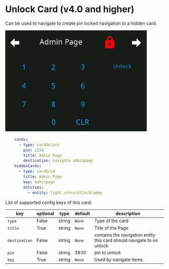 # Unlock Card (v4.0 and higher)

Can be used to navigate to create pin locked navigation to a hidden card.

![card-unlock](img/card-unlock.png)

```yaml
    cards:
      - type: cardUnlock
        pin: 1234
        title: Admin Page
        destination: navigate.adminpage
    hiddenCards:
      - type: cardGrid
        title: Admin Page
        key: adminpage
        entities:
          - entity: light.schreibtischlampe
```

List of supported config keys of this card:

key | optional | type | default | description
-- | -- | -- | -- | --
`type` | False | string | `None` | Type of the card
`title` | True | string | `None` | Title of the Page
`destination` | False | string | `None` | contains the navigation entity this card should navigate to on unlock
`pin` | False | string | 3830 | pin to unlock
`key` | True | string | `None` | Used by navigate items
